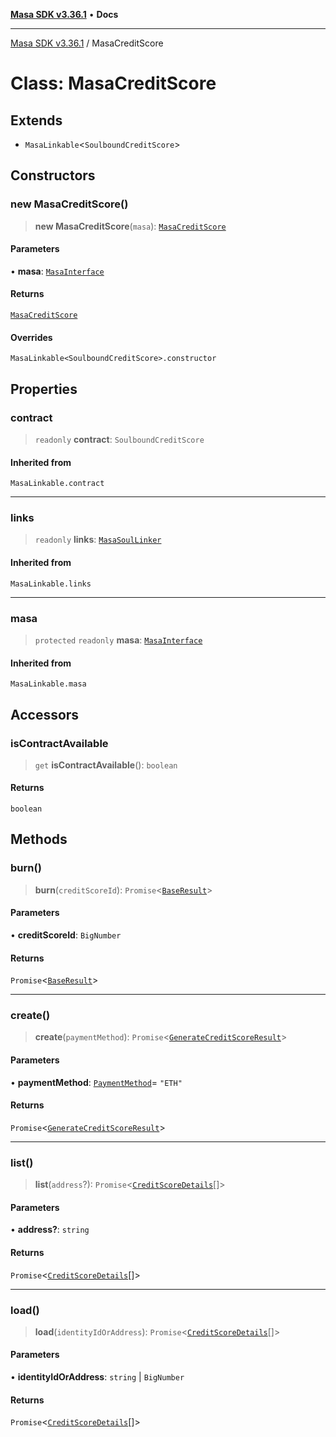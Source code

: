 [**Masa SDK v3.36.1**](../README.md) • **Docs**

***

[Masa SDK v3.36.1](../globals.md) / MasaCreditScore

# Class: MasaCreditScore

## Extends

- `MasaLinkable`\<`SoulboundCreditScore`\>

## Constructors

### new MasaCreditScore()

> **new MasaCreditScore**(`masa`): [`MasaCreditScore`](MasaCreditScore.md)

#### Parameters

• **masa**: [`MasaInterface`](../interfaces/MasaInterface.md)

#### Returns

[`MasaCreditScore`](MasaCreditScore.md)

#### Overrides

`MasaLinkable<SoulboundCreditScore>.constructor`

## Properties

### contract

> `readonly` **contract**: `SoulboundCreditScore`

#### Inherited from

`MasaLinkable.contract`

***

### links

> `readonly` **links**: [`MasaSoulLinker`](MasaSoulLinker.md)

#### Inherited from

`MasaLinkable.links`

***

### masa

> `protected` `readonly` **masa**: [`MasaInterface`](../interfaces/MasaInterface.md)

#### Inherited from

`MasaLinkable.masa`

## Accessors

### isContractAvailable

> `get` **isContractAvailable**(): `boolean`

#### Returns

`boolean`

## Methods

### burn()

> **burn**(`creditScoreId`): `Promise`\<[`BaseResult`](../interfaces/BaseResult.md)\>

#### Parameters

• **creditScoreId**: `BigNumber`

#### Returns

`Promise`\<[`BaseResult`](../interfaces/BaseResult.md)\>

***

### create()

> **create**(`paymentMethod`): `Promise`\<[`GenerateCreditScoreResult`](../interfaces/GenerateCreditScoreResult.md)\>

#### Parameters

• **paymentMethod**: [`PaymentMethod`](../type-aliases/PaymentMethod.md)= `"ETH"`

#### Returns

`Promise`\<[`GenerateCreditScoreResult`](../interfaces/GenerateCreditScoreResult.md)\>

***

### list()

> **list**(`address`?): `Promise`\<[`CreditScoreDetails`](../interfaces/CreditScoreDetails.md)[]\>

#### Parameters

• **address?**: `string`

#### Returns

`Promise`\<[`CreditScoreDetails`](../interfaces/CreditScoreDetails.md)[]\>

***

### load()

> **load**(`identityIdOrAddress`): `Promise`\<[`CreditScoreDetails`](../interfaces/CreditScoreDetails.md)[]\>

#### Parameters

• **identityIdOrAddress**: `string` \| `BigNumber`

#### Returns

`Promise`\<[`CreditScoreDetails`](../interfaces/CreditScoreDetails.md)[]\>
